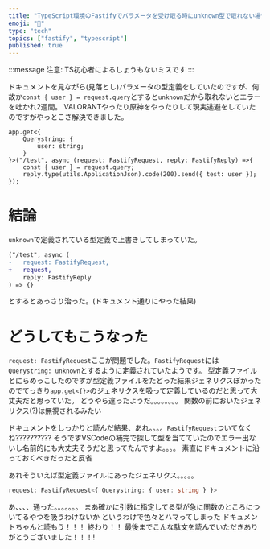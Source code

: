 ```yaml
---
title: "TypeScript環境のFastifyでパラメータを受け取る時にunknown型で取れない場合"
emoji: "🚧"
type: "tech"
topics: ["fastify", "typescript"]
published: true
---
```


:::message
注意: TS初心者によるしょうもないミスです
:::

ドキュメントを見ながら(見落とし)パラメータの型定義をしていたのですが、何故か`const { user } = request.query`とすると`unknown`だから取れないとエラーを吐かれ2週間。
VALORANTやったり原神をやったりして現実逃避をしていたのですがやっとこさ解決できました。

```ts:問題のコード
app.get<{
    Querystring: {
        user: string;
    }
}>("/test", async (request: FastifyRequest, reply: FastifyReply) =>{
    const { user } = request.query;
    reply.type(utils.ApplicationJson).code(200).send({ test: user });
});
```

# 結論

`unknown`で定義されている型定義で上書きしてしまっていた。

```diff ts
("/test", async (
-   request: FastifyRequest, 
+   request,
    reply: FastifyReply
) => {}
```

とするとあっさり治った。(ドキュメント通りにやった結果)

# どうしてもこうなった

`request: FastifyRequest`ここが問題でした。`FastifyRequest`には`Querystring: unknown`とするように定義されていたようです。
型定義ファイルとにらめっこしたのですが型定義ファイルをたどった結果ジェネリクスぽかったのでてっきり`app.get<{}>`のジェネリクスを吸って定義しているのだと思って大丈夫だと思っていた。
どうやら違ったようだ。。。。。。。。
関数の前においたジェネリクス(?)は無視されるみたい

ドキュメントをしっかりと読んだ結果、あれ。。。。`FastifyRequest`ついてなくね??????????
そうですVSCodeの補完で探して型を当てていたのでエラー出ないし名前的にも大丈夫そうだと思ってたんですよ。。。。
素直にドキュメントに沿っておくべきだったと反省

あれそういえば型定義ファイルにあったジェネリクス。。。。。

```ts
request: FastifyRequest<{ Querystring: { user: string } }>
```

あ、、、、通った。。。。。。。
まあ確かに引数に指定してる型が急に関数のところについてるやつを吸うわけないか
というわけで色々とハマってしまった
ドキュメントちゃんと読もう！！！
終わり！！ 最後までこんな駄文を読んでいただきありがとうございました！！！!
